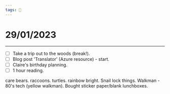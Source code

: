 ```yaml
---
tags: 📆
---
```


# 29/01/2023
---

- [ ] Take a trip out to the woods (break!).
- [ ] Blog post 'Translator' (Azure resource) - start.
- [ ] Claire's birthday planning.
- [ ] 1 hour reading.

care bears.
raccoons.
turtles.
rainbow bright.
Snail lock things.
Walkman - 80's tech (yellow walkman).
Bought sticker paper/blank lunchboxes.
